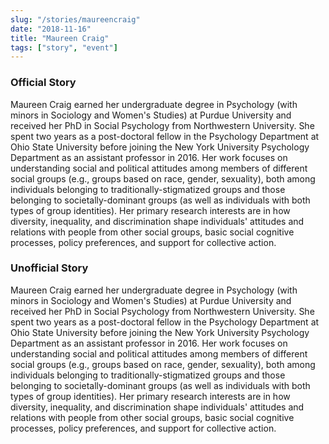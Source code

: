 ```yaml
---
slug: "/stories/maureencraig"
date: "2018-11-16"
title: "Maureen Craig"
tags: ["story", "event"]
---
```

### Official Story
Maureen Craig earned her undergraduate degree in Psychology (with minors in Sociology and Women's Studies) at Purdue University and received her PhD in Social Psychology from Northwestern University. She spent two years as a post-doctoral fellow in the Psychology Department at Ohio State University before joining the New York University Psychology Department as an assistant professor in 2016. Her work focuses on understanding social and political attitudes among members of different social groups (e.g., groups based on race, gender, sexuality), both among individuals belonging to traditionally-stigmatized groups and those belonging to societally-dominant groups (as well as individuals with both types of group identities). Her primary research interests are in how diversity, inequality, and discrimination shape individuals' attitudes and relations with people from other social groups, basic social cognitive processes, policy preferences, and support for collective action.

### Unofficial Story
Maureen Craig earned her undergraduate degree in Psychology (with minors in Sociology and Women's Studies) at Purdue University and received her PhD in Social Psychology from Northwestern University. She spent two years as a post-doctoral fellow in the Psychology Department at Ohio State University before joining the New York University Psychology Department as an assistant professor in 2016. Her work focuses on understanding social and political attitudes among members of different social groups (e.g., groups based on race, gender, sexuality), both among individuals belonging to traditionally-stigmatized groups and those belonging to societally-dominant groups (as well as individuals with both types of group identities). Her primary research interests are in how diversity, inequality, and discrimination shape individuals' attitudes and relations with people from other social groups, basic social cognitive processes, policy preferences, and support for collective action.